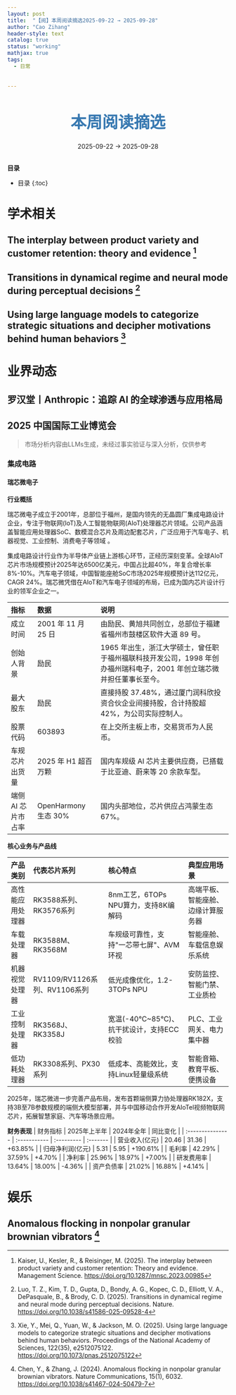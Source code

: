 ```yaml
---
layout: post
title:  "【阅】本周阅读摘选2025-09-22 → 2025-09-28"
author: "Cao Zihang"
header-style: text
catalog: true
status: "working"
mathjax: true
tags:
  - 日常
  
  
---
```

<center style="margin-bottom: 20px; margin-top: 50px"><font color="#3879B1" style="line-height: 1.4;font-weight: 700;font-size: 36px;box-sizing: border-box; ">本周阅读摘选</font></center>


<center style=" margin-bottom: 30px;">2025-09-22 → 2025-09-28</center>

<font style="font-weight: bold;">目录</font>

* 目录
{:toc}


# 学术相关
## The interplay between product variety and customer retention: theory and evidence [^1]

## Transitions in dynamical regime and neural mode during perceptual decisions [^2]

## Using large language models to categorize strategic situations and decipher motivations behind human behaviors [^3]

# 业界动态

## 罗汉堂丨Anthropic：追踪 AI 的全球渗透与应用格局

## 2025 中国国际工业博览会

> 市场分析内容由LLMs生成，未经过事实验证与深入分析，仅供参考

### 集成电路
#### 瑞芯微电子
**行业概括**

瑞芯微电子成立于2001年，总部位于福州，是国内领先的无晶圆厂集成电路设计企业，专注于物联网(IoT)及人工智能物联网(AIoT)处理器芯片领域。公司产品涵盖智能应用处理器SoC、数模混合芯片及周边配套芯片，广泛应用于汽车电子、机器视觉、工业控制、消费电子等领域  。

集成电路设计行业作为半导体产业链上游核心环节，正经历深刻变革。全球AIoT芯片市场规模预计2025年达6500亿美元，中国占比超40%，年复合增长率8%-10%。汽车电子领域，中国智能座舱SoC市场2025年规模预计达112亿元，CAGR 24%。瑞芯微凭借在AIoT和汽车电子领域的布局，已成为国内芯片设计行业的领军企业之一。

| 指标       | 数据                | 说明                                                                                                                  |
| :--------- | :------------------ | :-------------------------------------------------------------------------------------------------------------------- |
| 成立时间   | 2001 年 11 月 25 日 | 由励民、黄旭共同创立，总部位于福建省福州市鼓楼区软件大道 89 号。                                                      |
| 创始人背景 | 励民                | 1965 年出生，浙江大学硕士，曾任职于福州福联科技开发公司，1998 年创办福州瑞科电子，2001 年创立瑞芯微并担任董事长至今。 |
| 最大股东   | 励民                | 直接持股 37.48%，通过厦门润科欣投资合伙企业间接持股，合计持股超 42%，为公司实际控制人。                               |
| 股票代码   | 603893              | 在上交所主板上市，交易货币为人民币。                                                                                  |
| 车规芯片出货量     | 2025 年 H1 超百万颗  | 国内车规级 AI 芯片主要供应商，已搭载于比亚迪、蔚来等 20 余款车型。 |
| 端侧 AI 芯片市占率 | OpenHarmony 生态 30% | 国内头部地位，芯片供应占鸿蒙生态 67%。                             |

**核心业务与产品线**

| 产品类别         | 代表芯片系列                  | 核心特点                                | 典型应用场景                       |
| :--------------- | :---------------------------- | :-------------------------------------- | :--------------------------------- |
| 高性能应用处理器 | RK3588系列、RK3576系列        | 8nm工艺，6TOPs NPU算力，支持8K编解码    | 高端平板、智能座舱、边缘计算服务器 |
| 车载处理器       | RK3588M、RK3568M              | 车规级可靠性，支持"一芯带七屏"、AVM环视 | 智能座舱、车载信息娱乐系统         |
| 机器视觉处理器   | RV1109/RV1126系列、RV1106系列 | 低光成像优化，1.2-3TOPs NPU             | 安防监控、智能门禁、工业质检       |
| 工业控制处理器   | RK3568J、RK3358J              | 宽温(-40℃~85℃)、抗干扰设计，支持ECC校验 | PLC、工业网关、电力集中器          |
| 低功耗处理器     | RK3308系列、PX30系列          | 低成本、高能效比，支持Linux轻量级系统   | 智能音箱、教育平板、便携设备       |

2025年，瑞芯微进一步完善产品布局，发布首颗端侧算力协处理器RK182X，支持3B至7B参数规模的端侧大模型部署，并与中国移动合作开发AIoTel视频物联网芯片，拓展智慧家庭、汽车等场景应用。

**财务表现**
| 财务指标         | 2025年上半年 | 2024年全年 | 同比变化 |
| :--------------- | :----------- | :--------- | :------- |
| 营业收入(亿元)   | 20.46        | 31.36      | +63.85%  |
| 归母净利润(亿元) | 5.31         | 5.95       | +190.61% |
| 毛利率           | 42.29%       | 37.59%     | +4.70% |
| 净利率           | 25.96%       | 18.97%     | +7.00% |
| 研发费用率       | 13.64%       | 18.00%     | -4.36% |
| 资产负债率       | 21.02%       | 16.88%     | +4.14% |

# 娱乐
## Anomalous flocking in nonpolar granular brownian vibrators [^4]

[^1]: Kaiser, U., Kesler, R., & Reisinger, M. (2025). The interplay between product variety and customer retention: Theory and evidence. Management Science. https://doi.org/10.1287/mnsc.2023.00985
[^2]: Luo, T. Z., Kim, T. D., Gupta, D., Bondy, A. G., Kopec, C. D., Elliott, V. A., DePasquale, B., & Brody, C. D. (2025). Transitions in dynamical regime and neural mode during perceptual decisions. Nature. https://doi.org/10.1038/s41586-025-09528-4
[^3]: Xie, Y., Mei, Q., Yuan, W., & Jackson, M. O. (2025). Using large language models to categorize strategic situations and decipher motivations behind human behaviors. Proceedings of the National Academy of Sciences, 122(35), e2512075122. https://doi.org/10.1073/pnas.2512075122
[^4]: Chen, Y., & Zhang, J. (2024). Anomalous flocking in nonpolar granular brownian vibrators. Nature Communications, 15(1), 6032. https://doi.org/10.1038/s41467-024-50479-7
